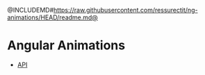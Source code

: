 <div class="flex-row flex-end">
    <a href="https://github.com/ressurectit/ng-animations">
        <span class="fab fa-github"></span>
    </a>
</div>

@INCLUDEMD#https://raw.githubusercontent.com/ressurectit/ng-animations/HEAD/readme.md@

# Angular Animations

- [API](/content/api/ng-animations/animations)